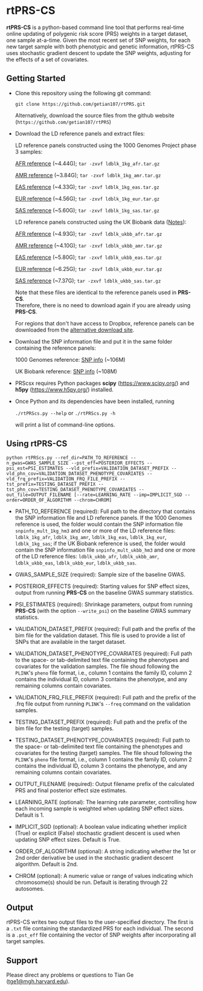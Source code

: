 # rtPRS-CS
**rtPRS-CS** is a python-based command line tool that performs real-time online updating of polygenic risk score (PRS) weights in a target dataset, one sample at-a-time. Given the most recent set of SNP weights, for each new target sample with both phenotypic and genetic information, rtPRS-CS uses stochastic gradient descent to update the SNP weights, adjusting for the effects of a set of covariates.


## Getting Started

- Clone this repository using the following git command:

    `git clone https://github.com/getian107/rtPRS.git`

    Alternatively, download the source files from the github website (`https://github.com/getian107/rtPRS`)
    
- Download the LD reference panels and extract files:

    LD reference panels constructed using the 1000 Genomes Project phase 3 samples:
    
     [AFR reference](https://www.dropbox.com/s/mq94h1q9uuhun1h/ldblk_1kg_afr.tar.gz?dl=0 "AFR reference") (~4.44G);
     `tar -zxvf ldblk_1kg_afr.tar.gz`
     
     [AMR reference](https://www.dropbox.com/s/uv5ydr4uv528lca/ldblk_1kg_amr.tar.gz?dl=0 "AMR reference") (~3.84G);
     `tar -zxvf ldblk_1kg_amr.tar.gz`
        
     [EAS reference](https://www.dropbox.com/s/7ek4lwwf2b7f749/ldblk_1kg_eas.tar.gz?dl=0 "EAS reference") (~4.33G);
     `tar -zxvf ldblk_1kg_eas.tar.gz`
        
     [EUR reference](https://www.dropbox.com/s/mt6var0z96vb6fv/ldblk_1kg_eur.tar.gz?dl=0 "EUR reference") (~4.56G);
     `tar -zxvf ldblk_1kg_eur.tar.gz`
     
     [SAS reference](https://www.dropbox.com/s/hsm0qwgyixswdcv/ldblk_1kg_sas.tar.gz?dl=0 "SAS reference") (~5.60G);
     `tar -zxvf ldblk_1kg_sas.tar.gz`
    
    LD reference panels constructed using the UK Biobank data ([Notes](https://www.dropbox.com/s/y3hsc15kwjxwjtd/UKBB_ref.txt?dl=0 "Notes")):
    
     [AFR reference](https://www.dropbox.com/s/dtccsidwlb6pbtv/ldblk_ukbb_afr.tar.gz?dl=0 "AFR reference") (~4.93G);
     `tar -zxvf ldblk_ukbb_afr.tar.gz`
     
     [AMR reference](https://www.dropbox.com/s/y7ruj364buprkl6/ldblk_ukbb_amr.tar.gz?dl=0 "AMR reference") (~4.10G);
     `tar -zxvf ldblk_ukbb_amr.tar.gz`
    
     [EAS reference](https://www.dropbox.com/s/fz0y3tb9kayw8oq/ldblk_ukbb_eas.tar.gz?dl=0 "EAS reference") (~5.80G);
     `tar -zxvf ldblk_ukbb_eas.tar.gz`
    
     [EUR reference](https://www.dropbox.com/s/t9opx2ty6ucrpib/ldblk_ukbb_eur.tar.gz?dl=0 "EUR reference") (~6.25G);
     `tar -zxvf ldblk_ukbb_eur.tar.gz`
    
     [SAS reference](https://www.dropbox.com/s/nto6gdajq8qfhh0/ldblk_ukbb_sas.tar.gz?dl=0 "SAS reference") (~7.37G);
     `tar -zxvf ldblk_ukbb_sas.tar.gz`
    
    Note that these files are identical to the reference panels used in **PRS-CS**.  
    Therefore, there is no need to download again if you are already using **PRS-CS**.
    
    For regions that don't have access to Dropbox, reference panels can be downloaded from the
    [alternative download site](https://personal.broadinstitute.org/hhuang//public//PRS-CSx/Reference).

- Download the SNP information file and put it in the same folder containing the reference panels:

    1000 Genomes reference: [SNP info](https://www.dropbox.com/s/rhi806sstvppzzz/snpinfo_mult_1kg_hm3?dl=0 "SNP info") (~106M)
    
    UK Biobank reference: [SNP info](https://www.dropbox.com/s/oyn5trwtuei27qj/snpinfo_mult_ukbb_hm3?dl=0 "SNP info") (~108M)
    
- PRScsx requires Python packages **scipy** (https://www.scipy.org/) and **h5py** (https://www.h5py.org/) installed.
 
- Once Python and its dependencies have been installed, running

    `./rtPRScs.py --help` or `./rtPRScs.py -h`

    will print a list of command-line options.
    

## Using rtPRS-CS

`
python rtPRScs.py --ref_dir=PATH_TO_REFERENCE --n_gwas=GWAS_SAMPLE_SIZE --pst_eff=POSTERIOR_EFFECTS --psi_est=PSI_ESTIMATES
                  --vld_prefix=VALIDATION_DATASET_PREFIX --vld_phn_cov=VALIDATION_DATASET_PHENOTYPE_COVARIATES --vld_frq_prefix=VALIDATION_FRQ_FILE_PREFIX
                  --tst_prefix=TESTING_DATASET_PREFIX --tst_phn_cov=TESTING_DATASET_PHENOTYPE_COVARIATES --out_file=OUTPUT_FILENAME
                  [--rate=LEARNING_RATE --imp=IMPLICIT_SGD --order=ORDER_OF_ALGORITHM --chrom=CHROM] 
`
 - PATH_TO_REFERENCE (required): Full path to the directory that contains the SNP information file and LD reference panels. If the 1000 Genomes reference is used, the folder would contain the SNP information file `snpinfo_mult_1kg_hm3` and one or more of the LD reference files: `ldblk_1kg_afr`, `ldblk_1kg_amr`, `ldblk_1kg_eas`, `ldblk_1kg_eur`, `ldblk_1kg_sas`; if the UK Biobank reference is used, the folder would contain the SNP information file `snpinfo_mult_ukbb_hm3` and one or more of the LD reference files: `ldblk_ukbb_afr`, `ldblk_ukbb_amr`, `ldblk_ukbb_eas`, `ldblk_ukbb_eur`, `ldblk_ukbb_sas`.

 - GWAS_SAMPLE_SIZE (required): Sample size of the baseline GWAS.
   
 - POSTERIOR_EFFECTS (required): Starting values for SNP effect sizes, output from running **PRS-CS** on the baseline GWAS summary statistics.
   
 - PSI_ESTIMATES (required): Shrinkage parameters, output from running **PRS-CS** (with the option `--write_psi`) on the baseline GWAS summary statistics.
   
 - VALIDATION_DATASET_PREFIX (required): Full path and the prefix of the bim file for the validation dataset. This file is used to provide a list of SNPs that are available in the target dataset.

 - VALIDATION_DATASET_PHENOTYPE_COVARIATES (required): Full path to the space- or tab-delimited text file containing the phenotypes and covariates for the validation samples. The file shoud following the `PLINK`'s `pheno` file format, i.e., column 1 contains the family ID, column 2 contains the individual ID, column 3 contains the phenotype, and any remaining columns contain covariates.

 - VALIDATION_FRQ_FILE_PREFIX (required): Full path and the prefix of the .frq file output from running `PLINK`'s `--freq` command on the validation samples.

 - TESTING_DATASET_PREFIX (required): Full path and the prefix of the bim file for the testing (target) samples.

 - TESTING_DATASET_PHENOTYPE_COVARIATES (required): Full path to the space- or tab-delimited text file containing the phenotypes and covariates for the testing (target) samples. The file shoud following the `PLINK`'s `pheno` file format, i.e., column 1 contains the family ID, column 2 contains the individual ID, column 3 contains the phenotype, and any remaining columns contain covariates.

 - OUTPUT_FILENAME (required): Output filename prefix of the calculated PRS and final posterior effect size estimates.

 - LEARNING_RATE (optional): The learning rate parameter, controlling how each incoming sample is weighted when updating SNP effect sizes. Default is 1.

 - IMPLICIT_SGD (optional): A boolean value indicating whether implicit (True) or explicit (False) stochastic gradient descent is used when updating SNP effect sizes. Default is True.

 - ORDER_OF_ALGORITHM (optional): A string indicating whether the 1st or 2nd order derivative be used in the stochastic gradient descent algorithm. Default is 2nd.

 - CHROM (optional): A numeric value or range of values indicating which chromosome(s) should be run. Default is iterating through 22 autosomes.

## Output

rtPRS-CS writes two output files to the user-specified directory. The first is a `.txt` file containing the standardized PRS for each individual. The second is a `.pst_eff` file containing the vector of SNP weights after incorporating all target samples.

## Support

Please direct any problems or questions to Tian Ge (tge1@mgh.harvard.edu).

